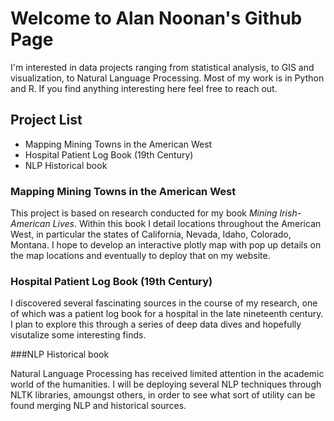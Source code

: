 # Welcome to Alan Noonan's Github Page

I'm interested in data projects ranging from statistical analysis, to GIS and visualization, to Natural Language Processing. Most of my work is in Python and R. If you find anything interesting here feel free to reach out.

## Project List

- Mapping Mining Towns in the American West
- Hospital Patient Log Book (19th Century)
- NLP Historical book

### Mapping Mining Towns in the American West

This project is based on research conducted for my book *Mining Irish-American Lives*. Within this book I detail locations throughout the American West, in particular the states of California, Nevada, Idaho, Colorado, Montana. I hope to develop an interactive plotly map with pop up details on the map locations and eventually to deploy that on my website.

### Hospital Patient Log Book (19th Century)

I discovered several fascinating sources in the course of my research, one of which was a patient log book for a hospital in the late nineteenth century. I plan to explore this through a series of deep data dives and hopefully visutalize some interesting finds.

###NLP Historical book

Natural Language Processing has received limited attention in the academic world of the humanities. I will be deploying several NLP techniques through NLTK libraries, amoungst others, in order to see what sort of utility can be found merging NLP and historical sources.
